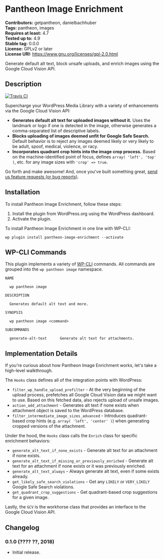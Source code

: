 # Pantheon Image Enrichment #
**Contributors:** getpantheon, danielbachhuber  
**Tags:** pantheon, images  
**Requires at least:** 4.7  
**Tested up to:** 4.9  
**Stable tag:** 0.0.0  
**License:** GPLv2 or later  
**License URI:** https://www.gnu.org/licenses/gpl-2.0.html  

Generate default alt text, block unsafe uploads, and enrich images using the Google Cloud Vision API.

## Description ##

[![Travis CI](https://travis-ci.org/pantheon-systems/pantheon-image-enrichment.svg?branch=master)](https://travis-ci.org/pantheon-systems/pantheon-image-enrichment)

Supercharge your WordPress Media Library with a variety of enhancements via the Google Cloud Vision API:

* **Generates default alt text for uploaded images without it.** Uses the landmark or logo if one is detected in the image, otherwise generates a comma-separated list of descriptive labels.
* **Blocks uploading of images deemed unfit for Google Safe Search.** Default behavior is to reject any images deemed likely or very likely to be adult, spoof, medical, violence, or racy.
* **Incorporates quadrant crop hints into the image crop process.** Based on the machine-identified point of focus, defines `array( 'left', 'top' )`, etc. for any image sizes with `'crop' => true`.

Go forth and make awesome! And, once you've built something great, [send us feature requests (or bug reports)](https://github.com/pantheon-systems/pantheon-image-enrichment/issues).

## Installation ##

To install Pantheon Image Enrichment, follow these steps:

1. Install the plugin from WordPress.org using the WordPress dashboard.
2. Activate the plugin.

To install Pantheon Image Enrichment in one line with WP-CLI:

    wp plugin install pantheon-image-enrichment --activate

## WP-CLI Commands ##

This plugin implements a variety of [WP-CLI](https://wp-cli.org) commands. All commands are grouped into the `wp pantheon image` namespace.

    NAME
    
      wp pantheon image
    
    DESCRIPTION
    
      Generates default alt text and more.
    
    SYNOPSIS
    
      wp pantheon image <command>
    
    SUBCOMMANDS
    
      generate-alt-text      Generate alt text for attachments.

## Implementation Details ##

If you're curious about how Pantheon Image Enrichment works, let's take a high-level walkthrough.

The `Hooks` class defines all of the integration points with WordPress:

* `filter_wp_handle_upload_prefilter` - At the very beginning of the upload process, prefetches all Google Cloud Vision data we might want to use. Based on this fetched data, also rejects upload of unsafe images.
* `action_add_attachment` - Generates alt text if none exists when attachment object is saved to the WordPress database.
* `filter_intermediate_image_sizes_advanced` - Introduces quadrant-based crop hints (e.g. `array( 'left', 'center' )`) when generating cropped versions of the attachment.

Under the hood, the `Hooks` class calls the `Enrich` class for specific enrichment behaviors:

* `generate_alt_text_if_none_exists` - Generate alt text for an attachment if none exists.
* `generate_alt_text_if_missing_or_previously_enriched` - Generate alt text for an attachment if none exists or it was previously enriched.
* `generate_alt_text_always` - Always generate alt text, even if some exists already.
* `get_likely_safe_search_violations` - Get any `LIKELY` or `VERY_LIKELY` Google Safe Search violations.
* `get_quadrant_crop_suggestions` - Get quadrant-based crop suggestions for a given image.

Lastly, the `GCV` is the workhorse class that provides an interface to the Google Cloud Vision API.

## Changelog ##

### 0.1.0 (???? ??, 2018) ###
* Initial release.
